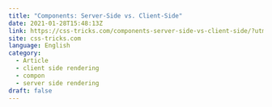 ```yaml
---
title: "Components: Server-Side vs. Client-Side"
date: 2021-01-28T15:48:13Z
link: https://css-tricks.com/components-server-side-vs-client-side/?utm_medium=RSS&utm_source=news.12bit.vn
site: css-tricks.com
language: English
category:
  - Article
  - client side rendering
  - compon
  - server side rendering
draft: false
---
```

